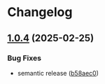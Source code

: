 # Changelog

## [1.0.4](https://github.com/nordeck/ovc-videotest/compare/v1.0.3...v1.0.4) (2025-02-25)


### Bug Fixes

* semantic release ([b58aec0](https://github.com/nordeck/ovc-videotest/commit/b58aec007e7deb918747a060bdb6899d72334259))
